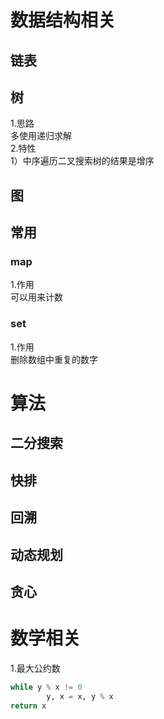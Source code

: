 # 数据结构相关
## 链表

## 树
1.思路  
多使用递归求解  
2.特性  
1）中序遍历二叉搜索树的结果是增序  

## 图

## 常用
### map  
1.作用  
可以用来计数  



### set  
1.作用  
删除数组中重复的数字


# 算法
## 二分搜索

## 快排

## 回溯

## 动态规划

## 贪心


# 数学相关
1.最大公约数  
```python
while y % x != 0
		y, x = x, y % x
return x 
```
